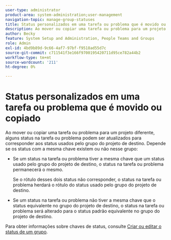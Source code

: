 ```yaml
---
user-type: administrator
product-area: system-administration;user-management
navigation-topic: manage-group-statuses
title: Status personalizados em uma tarefa ou problema que é movido ou copiado
description: Ao mover ou copiar uma tarefa ou problema para um projeto diferente, alguns status na tarefa ou problema podem ser atualizados para corresponder aos status usados pelo grupo do projeto de destino.
author: Becky
feature: System Setup and Administration, People Teams and Groups
role: Admin
exl-id: 4bd9b89d-9c66-4af7-97bf-f9518ad55d7c
source-git-commit: c711541f3e166f9700195420711d95ce782a44b2
workflow-type: tm+mt
source-wordcount: '211'
ht-degree: 0%

---
```


# Status personalizados em uma tarefa ou problema que é movido ou copiado

Ao mover ou copiar uma tarefa ou problema para um projeto diferente, alguns status na tarefa ou problema podem ser atualizados para corresponder aos status usados pelo grupo do projeto de destino. Depende se os status com a mesma chave existem ou não nesse grupo:

* Se um status na tarefa ou problema tiver a mesma chave que um status usado pelo grupo do projeto de destino, o status na tarefa ou problema permanecerá o mesmo.

  Se o rótulo desses dois status não corresponder, o status na tarefa ou problema herdará o rótulo do status usado pelo grupo do projeto de destino.

* Se um status na tarefa ou problema não tiver a mesma chave que o status equivalente no grupo do projeto de destino, o status na tarefa ou problema será alterado para o status padrão equivalente no grupo do projeto de destino.

Para obter informações sobre chaves de status, consulte [Criar ou editar o status de um grupo](../../../administration-and-setup/manage-groups/manage-group-statuses/create-or-edit-a-group-status.md).
